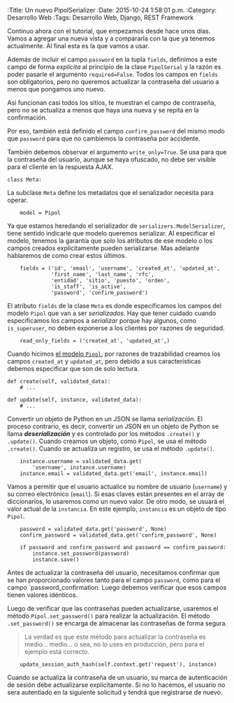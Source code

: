 :Title: Un nuevo PipolSerializer
:Date: 2015-10-24 1:58:01 p.m.
:Category: Desarrollo Web
:Tags:  Desarrollo Web, Django, REST Framework

Continuo ahora con el tutorial, que empezamos desde hace unos días. Vamos a agregar una nueva vista y a compararla con la que ya tenemos actualmente. Al final esta es la que vamos a usar.

<script src="https://gist.github.com/jstoledano/e7e34f49035bda082e7d.js"></script>

Además de incluir el campo `password` en la tupla `fields`, definimos a este campo de forma _explícita_ al principio de la clase `PipolSerial` y la razón es poder pasarle el argumento `required=False`. Todos los campos en `fields` son obligatorios, pero no queremos actualizar la contraseña del usuario a menos que pongamos uno nuevo.

Asi funcionan casi todos los sitios, te muestran el campo de contraseña, pero no se actualiza a menos que haya una nueva y se repita en la confirmación.

Por eso, también está definido el campo `confirm_password` del mismo modo que `password` para que no cambiemos la contraseña por accidente.

También debemos observar el argumento `write_only=True`. Se usa para que la contraseña del usuario, aunque se haya ofuscado, no debe ser visible para el cliente en la respuesta AJAX.

    class Meta:

La subclase `Meta` define los metadatos que el serializador necesita para operar.

        model = Pipol

Ya que estamos heredando el serializador de `serializers.ModelSerializer`, tiene sentido indicarle que modelo queremos serializar. Al especificar el modelo, tenemos la garantía que solo los atributos de ese modelo o los campos creados explícitamente pueden serializarse. Mas adelante hablaremos de como crear estos últimos.

        fields = ('id', 'email', 'username', 'created_at', 'updated_at',
                  'first_name', 'last_name', 'rfc',
                  'entidad', 'sitio', 'puesto', 'orden',
                  'is_staff', 'is_active',
                  'password', 'confirm_password')

El atributo `fields` de la clase `Meta` es donde especificamos los campos del modelo `Pipol` que van a ser _serializados_. Hay que tener cuidado cuando especificamos los campos a _serializar_ porque hay algunos, como `is_superuser`, no deben exponerse a los clientes por razones de seguridad.

        read_only_fields = ('created_at', 'updated_at',)

Cuando hicimos [el modelo `Pipol`](http://yo.toledano.org/revision-del-modelo-de-usuarios/), por razones de trazabilidad creamos los campos `created_at` y `updated_at`, pero debido a sus características debemos especificar que son de solo lectura.

    def create(self, validated_data):
        # ...

    def update(self, instance, validated_data):
        # ...

Convertir un objeto de Python en un JSON se llama _serialización_. El proceso contrario, es decir, convertir un JSON en un objeto de Python se llama __*deserialización*__ y es controlado por los métodos `.create()` y `.update()`. Cuando creamos un objeto, como `Pipol`, se usa el método `.create()`. Cuando se actualiza un registro, se usa el método `.update()`.

        instance.username = validated_data.get(
            'username', instance.username)
        instance.email = validated_data.get('email', instance.email)

Vamos a permitir que el usuario actualice su nombre de usuario (`username`) y su correo electrónico (`email`). Si esas claves están presentes en el array de diccionarios, lo usaremos como un nuevo valor. De otro modo, se usuará el valor actual de la `instancia`. En este ejemplo, `instancia` es un objeto de tipo `Pipol`.

        password = validated_data.get('password', None)
        confirm_password = validated_data.get('confirm_password', None)

        if password and confirm_password and password == confirm_password:
            instance.set_password(password)
            instance.save()

Antes de actualizar la contraseña del usuario, necesitamos confirmar que se han proporcionado valores tanto para el campo `password`, como para el campo `password_confirmation. Luego debemos verificar que esos campos tienen valores idénticos.

Luego de verificar que las contraseñas pueden actualizarse, usaremos el método `Pipol.set_password()` para realizar la actualización. El método `.set_password()` se encarga de almacenar las contraseñas de forma segura.

> La verdad es que este método para actualizar la contraseña es medio... medio... o sea, no lo uses en producción, pero para el ejemplo está correcto.

        update_session_auth_hash(self.context.get('request'), instance)

Cuando se actualiza la contraseña de un usuario, su marca de autenticación de sesión debe actualizarse explícitamente. Si no lo hacemos, el usuario no sera autentiado en la siguiente solicitud y tendrá que registrarse de nuevo.


